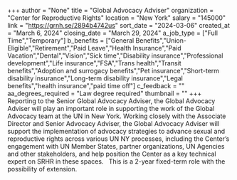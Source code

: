 +++
author = "None"
title = "Global Advocacy Adviser"
organization = "Center for Reproductive Rights"
location = "New York"
salary = "145000"
link = "https://grnh.se/2894b4742us"
sort_date = "2024-03-06"
created_at = "March 6, 2024"
closing_date = "March 29, 2024"
a_job_type = ["Full Time","Temporary"]
b_benefits = ["General Benefits","Union-Eligible","Retirement","Paid Leave","Health Insurance","Paid Vacation","Dental","Vision","Sick time","Disability insurance","Professional development","Life insurance","FSA","Trans health","Transit benefits","Adoption and surrogacy benefits","Pet insurance","Short-term disability insurance","Long-term disability insurance","Legal benefits","health insurance","paid time off"]
c_feedback = ""
aa_degrees_required = "Law degree required"
thumbnail = ""
+++
Reporting to the Senior Global Advocacy Adviser, the Global Advocacy Adviser will play an important role in supporting the work of the Global Advocacy team at the UN in New York. Working closely with the Associate Director and Senior Advocacy Adviser, the Global Advocacy Adviser will support the implementation of advocacy strategies to advance sexual and reproductive rights across various UN NY processes, including the Center’s engagement with UN Member States, partner organizations, UN Agencies and other stakeholders, and help position the Center as a key technical expert on SRHR in these spaces.   This is a 2-year fixed-term role with the possibility of extension.